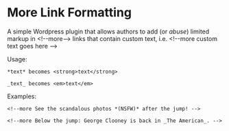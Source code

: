 # More Link Formatting

A simple Wordpress plugin that allows authors to add (or _abuse_) limited markup in &lt;!--more--&gt; links that contain custom text, i.e. &lt;!--more custom text goes here --&gt;

Usage:

	*text* becomes <strong>text</strong>
	
	_text_ becomes <em>text</em>

Examples:

	<!--more See the scandalous photos *(NSFW)* after the jump! -->
	
	<!--more Below the jump: George Clooney is back in _The American_. -->


